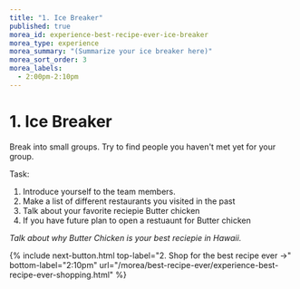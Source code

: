 ```yaml
---
title: "1. Ice Breaker"
published: true
morea_id: experience-best-recipe-ever-ice-breaker
morea_type: experience
morea_summary: "(Summarize your ice breaker here)"
morea_sort_order: 3
morea_labels:
  - 2:00pm-2:10pm
---
```


# 1. Ice Breaker

Break into small groups. Try to find people you haven't met yet for your group.

Task: 
1. Introduce yourself to the team members.
2. Make a list of  different restaurants you visited in the past
3. Talk about your favorite reciepie Butter chicken
4. If you have future plan to open a restuaunt for Butter chicken

*Talk about why Butter Chicken is your best reciepie in Hawaii.* 

{% include next-button.html
top-label="2. Shop for the best recipe ever ->"
bottom-label="2:10pm"
url="/morea/best-recipe-ever/experience-best-recipe-ever-shopping.html" %}
